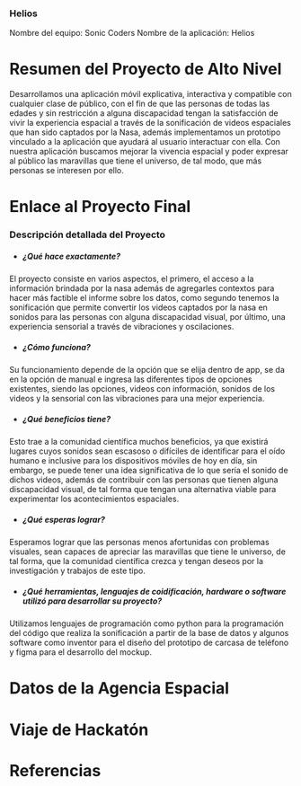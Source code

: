 ### Helios
Nombre del equipo: Sonic Coders 
Nombre de la aplicación: Helios

# Resumen del Proyecto de Alto Nivel
Desarrollamos una aplicación móvil explicativa, interactiva y compatible con cualquier clase de público, con el fin de que las personas de todas las edades y sin restricción a alguna discapacidad tengan la satisfacción de vivir la experiencia espacial a través de la sonificación de videos espaciales que han sido captados por la Nasa, además implementamos un prototipo vinculado a la aplicación que ayudará al usuario interactuar con ella. Con nuestra aplicación buscamos mejorar la vivencia espacial y poder expresar al público las maravillas que tiene el universo, de tal modo, que más personas se interesen por ello.

# Enlace al Proyecto Final

### Descripción detallada del Proyecto
- ##### ¿Qué hace exactamente?
El proyecto consiste en varios aspectos, el primero, el acceso a la información brindada por la nasa además de agregarles contextos para hacer más factible el informe sobre los datos, como segundo tenemos la sonificación que permite convertir los videos captados por la nasa en sonidos para las personas con alguna discapacidad visual, por último, una experiencia sensorial a través de vibraciones y oscilaciones.

- ##### ¿Cómo funciona?
Su funcionamiento depende de la opción que se elija dentro de app, se da en la opción de manual e ingresa las diferentes tipos de opciones existentes, siendo las opciones, videos con información, sonidos de los videos y la sensorial con las vibraciones para una mejor experiencia.

- ##### ¿Qué beneficios tiene?
Esto trae a la comunidad científica muchos beneficios, ya que existirá lugares cuyos sonidos sean escasoso o difíciles de identificar para el oído humano e inclusive para los dispositivos móviles de hoy en día, sin embargo, se puede tener una idea significativa de lo que sería el sonido de dichos videos, además de contribuir con las personas que tienen alguna discapacidad visual, de tal forma que tengan una alternativa viable para experimentar los acontecimientos espaciales.

- ##### ¿Qué esperas lograr?
Esperamos lograr que las personas menos afortunidas con problemas visuales, sean capaces de apreciar las maravillas que tiene le universo, de tal forma, que la comunidad científica crezca y tengan deseos por la investigación y trabajos de este tipo.

- ##### ¿Qué herramientas, lenguajes de coidificación, hardware o software utilizó para desarrollar su proyecto?
Utilizamos lenguajes de programación como python para la programación del código que realiza la sonificación a partir de la base de datos y algunos software como inventor para el diseño del prototipo de carcasa de teléfono y figma para el desarrollo del mockup.

# Datos de la Agencia Espacial

# Viaje de Hackatón

# Referencias
